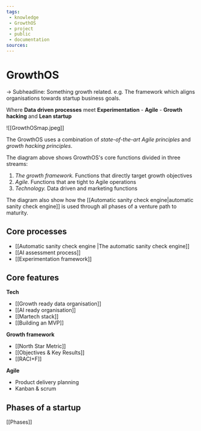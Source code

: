 ```yaml
---
tags: 
 - knowledge
 - GrowthOS
 - project
 - public
 - documentation
sources: 
---
```

# GrowthOS
-> Subheadline: Something growth related. e.g. The framework which aligns organisations towards startup business goals.

Where **Data driven processes** meet **Experimentation** - **Agile** - **Growth hacking** and **Lean startup**

![[GrowthOSmap.jpeg]]

The GrowthOS uses a combination of *state-of-the-art Agile principles* and *growth hacking principles*.

The diagram above shows GrowthOS's core functions divided in three streams:
1. *The growth framework.* Functions that directly target growth objectives
2. *Agile.* Functions that are tight to Agile operations
3. *Technology.* Data driven and marketing functions

The diagram also show how the [[Automatic sanity check engine|automatic sanity check engine]] is used through all phases of a venture path to maturity.

## Core processes
- [[Automatic sanity check engine |The automatic sanity check engine]]
- [[AI assessment process]]
- [[Experimentation framework]]

## Core features

**Tech**
- [[Growth ready data organisation]]
- [[AI ready organisation]]
- [[Martech stack]]
- [[Building an MVP]]

**Growth framework**
- [[North Star Metric]]
- [[Objectives & Key Results]]
- [[RACI+F]]

**Agile**
- Product delivery planning
- Kanban & scrum

## Phases of a startup
[[Phases]]

